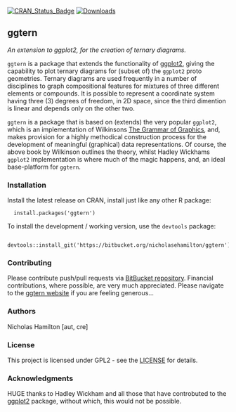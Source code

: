 [![CRAN_Status_Badge](http://www.r-pkg.org/badges/version/ggtern)](https://cran.r-project.org/package=ggtern)
[![Downloads](http://cranlogs.r-pkg.org/badges/ggtern)](https://cran.r-project.org/package=ggtern)

## ggtern

*An extension to ggplot2, for the creation of ternary diagrams.*

`ggtern` is a package that extends the functionality of [ggplot2](http://goo.gl/YDk79h), giving the capability to plot ternary diagrams for (subset of) the `ggplot2` proto geometries. Ternary diagrams are used frequently in a number of disciplines to graph compositional features for mixtures of three different elements or compounds. It is possible to represent a coordinate system having three (3) degrees of freedom, in 2D space, since the third dimention is linear and depends only on the other two. 

`ggtern` is a package that is based on (extends) the very popular `ggplot2`, which is an implementation of Wilkinsons [The Grammar of Graphics](http://goo.gl/G5DEo3),  and, makes provision for a highly methodical construction process for the development  of meaningful (graphical) data representations. Of course, the above book by Wilkinson outlines the theory, whilst Hadley Wickhams `ggplot2` implementation is where much of the magic happens, and, an ideal base-platform for `ggtern`.

### Installation

Install the latest release on CRAN, install just like any other R package:

```
  install.packages('ggtern')
```

To install the development / working version, use the `devtools` package:

```
  devtools::install_git('https://bitbucket.org/nicholasehamilton/ggtern')
```

### Contributing

Please contribute push/pull requests via [BitBucket repository](https://bitbucket.org/nicholasehamilton/ggtern). Financial contributions, where possible, are very much appreciated. Please navigate to the [ggtern website](http://www.ggtern.com) if you are feeling generous...

### Authors

Nicholas Hamilton [aut, cre]

### License

This project is licensed under GPL2 - see the [LICENSE](https://www.gnu.org/licenses/old-licenses/gpl-2.0.en.html) for details.

### Acknowledgments

HUGE thanks to Hadley Wickham and all those that have controbuted to the [ggplot2](http://ggplot2.org/) package, without which, this would not be possible.

